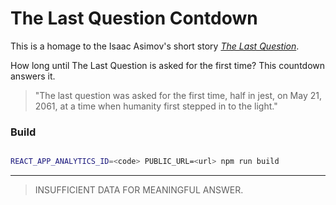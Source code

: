 # The Last Question Contdown

This is a homage to the Isaac Asimov's short story [*The Last Question*](https://en.wikipedia.org/wiki/The_Last_Question).

How long until The Last Question is asked for the first time? This countdown answers it. 

> "The last question was asked for the first time, half in jest, on May 21, 2061, at a time when humanity first stepped in to the light."

### Build
```bash

REACT_APP_ANALYTICS_ID=<code> PUBLIC_URL=<url> npm run build

```

---
> INSUFFICIENT DATA FOR MEANINGFUL ANSWER.

